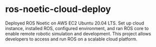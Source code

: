 # ros-noetic-cloud-deploy
Deployed ROS Noetic on AWS EC2 Ubuntu 20.04 LTS. Set up cloud instance, installed ROS, configured environment, and ran ROS core to enable remote robotic simulation and development. This project allows developers to access and run ROS on a scalable cloud platform.
